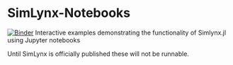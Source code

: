 # SimLynx-Notebooks
[![Binder](https://mybinder.org/badge_logo.svg)](https://mybinder.org/v2/gh/LynxUCD/SimLynx-Notebooks/main)
Interactive examples demonstrating the functionality of Simlynx.jl using Jupyter notebooks 

Until SimLynx is officially published these will not be runnable. 
